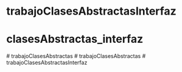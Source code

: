 # trabajoClasesAbstractasInterfaz
# clasesAbstractas_interfaz
#   t r a b a j o C l a s e s A b s t r a c t a s  
 #   t r a b a j o C l a s e s A b s t r a c t a s  
 #   t r a b a j o C l a s e s A b s t r a c t a s I n t e r f a z  
 